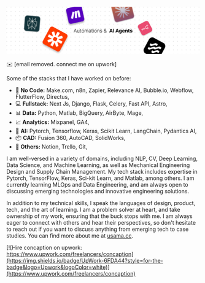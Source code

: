 ![banner](/Assets/banner.png)

✉️ [email removed. connect me on upwork]

Some of the stacks that I have worked on before:
* 🙌 **No Code:** Make.com, n8n, Zapier, Relevance AI, Bubble.io, Webflow, FlutterFlow, Directus,
* ‍💻 **Fullstack:** Next Js, Django, Flask, Celery, Fast API, Astro,
* 📊 **Data:** Python, Matlab, BigQuery, AirByte, Mage,
* 📈 **Analytics:** Mixpanel, GA4,
* 🤖 **AI:** Pytorch, Tensorflow, Keras, Scikit Learn, LangChain, Pydantics AI,
* 📦 **CAD:** Fusion 360, AutoCAD, SolidWorks,
* 🐛 **Others:** Notion, Trello, Git,

I am well-versed in a variety of domains, including NLP, CV, Deep Learning, Data Science, and Machine Learning, as well as Mechanical Engineering Design and Supply Chain Management. My tech stack includes expertise in Pytorch, TensorFlow, Keras, Sci-kit Learn, and Matlab, among others. I am currently learning MLOps and Data Engineering, and am always open to discussing emerging technologies and innovative engineering solutions.

In addition to my technical skills, I speak the languages of design, product, tech, and the art of learning. I am a problem solver at heart, and take ownership of my work, ensuring that the buck stops with me. I am always eager to connect with others and hear their perspectives, so don't hesitate to reach out if you want to discuss anything from emerging tech to case studies. You can find more about me at [usama.cc](https://usama.cc/).

[![Hire concaption on upwork: https://www.upwork.com/freelancers/concaption](https://img.shields.io/badge/UpWork-6FDA44?style=for-the-badge&logo=Upwork&logoColor=white)](https://www.upwork.com/freelancers/concaption)
